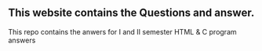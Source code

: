 ## This website contains the Questions and answer.
This repo contains the anwers for I and II semester HTML &amp; C program answers

